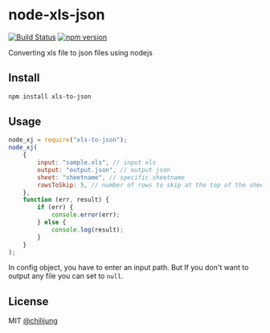 # node-xls-json

[![Build Status](https://travis-ci.org/rodrigograca31/node-xls-to-json.svg?branch=master)](https://travis-ci.org/rodrigograca31/node-xls-to-json) [![npm version](https://badge.fury.io/js/xls-to-json.svg)](https://www.npmjs.com/package/xls-to-json)

Converting xls file to json files using nodejs

## Install

```bash
npm install xls-to-json
```

## Usage

```javascript
node_xj = require("xls-to-json");
node_xj(
	{
		input: "sample.xls", // input xls
		output: "output.json", // output json
		sheet: "sheetname", // specific sheetname
		rowsToSkip: 5, // number of rows to skip at the top of the sheet; defaults to 0
	},
	function (err, result) {
		if (err) {
			console.error(err);
		} else {
			console.log(result);
		}
	}
);
```

In config object, you have to enter an input path. But If you don't want to output any file you can set to `null`.

## License

MIT [@chilijung](http://github.com/chilijung)
